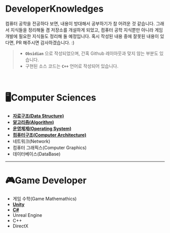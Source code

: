 # DeveloperKnowledges

컴퓨터 공학을 전공하다 보면, 내용이 방대해서 공부하기가 참 어려운 것 같습니다. 그래서 지식들을 정리해둘 겸 저장소를 개설하게 되었고, 컴퓨터 공학 지식뿐만 아니라 게임 개발에 필요한 지식들도 정리해 둘 예정입니다. 혹시 작성된 내용 중에 잘못된 내용이 있다면, PR 해주시면 감사하겠습니다. :)  

> - **`Obsidian`** 으로 작성되었으며, 간혹 Github 레이아웃과 맞지 않는 부분도 있습니다.
> - 구현된 소스 코드는 **`C++`** 언어로 작성되어 있습니다.  

<br>

# 🖥️Computer Sciences  

- [**자료구조(Data Structure)**](./ComputerSciences/DataStructure/자료구조(Data%20Structure).md)
- [**알고리즘(Algorithm)**](./ComputerSciences/Algorithm/알고리즘(Algorithm).md)
- [**운영체제(Operating System)**](./ComputerSciences/OperatingSystem/운영체제(Operating%20System).md)
- [**컴퓨터구조(Computer Architecture)**](./ComputerSciences/ComputerArchitecture/컴퓨터구조(Computer%20Architecture).md)
- 네트워크(Network)
- 컴퓨터 그래픽스(Computer Graphics)
- 데이터베이스(DataBase)
---
# 🎮Game Developer
- 게임 수학(Game Mathemathics)
- [**Unity**](./GameDevelopment/Unity/Unity.md)
- [**C#**](./GameDevelopment/C_Sharp/C%20Sharp.md)
- Unreal Engine
- C++
- DirectX
